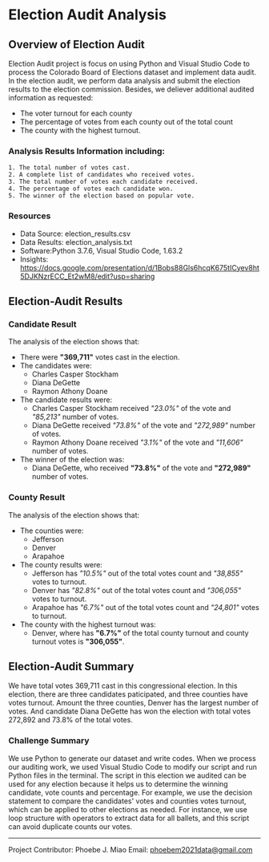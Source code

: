 # Election Audit Analysis

## Overview of Election Audit
Election Audit project is focus on using Python and Visual Studio Code to process the Colorado Board of Elections dataset and implement data audit. In the election audit, we perform data analysis and submit the election results to the election commission. Besides, we deliever additional audited information as requested: 

- The voter turnout for each county
- The percentage of votes from each county out of the total count 
- The county with the highest turnout.

### Analysis Results Information including:
```
1. The total number of votes cast.
2. A complete list of candidates who received votes.
3. The total number of votes each candidate received.
4. The percentage of votes each candidate won.
5. The winner of the election based on popular vote.
```
### Resources
- Data Source: election_results.csv
- Data Results: election_analysis.txt
- Software:Python 3.7.6, Visual Studio Code, 1.63.2
- Insights: https://docs.google.com/presentation/d/1Bobs88Gls6hcqK675tICyev8ht5DJKNzrECC_Et2wM8/edit?usp=sharing

## Election-Audit Results
### Candidate Result
The analysis of the election shows that:
- There were **"369,711"** votes cast in the election.
- The candidates were:
  - Charles Casper Stockham
  - Diana DeGette
  - Raymon Athony Doane
- The candidate results were:
   - Charles Casper Stockham received *"23.0%"* of the vote and *"85,213"* number of votes.
   - Diana DeGette received *"73.8%"* of the vote and *"272,989"* number of votes.
   - Raymon Athony Doane received *"3.1%"* of the vote and *"11,606"* number of votes.
 - The winner of the election was:
   - Diana DeGette, who received **"73.8%"** of the vote and **"272,989"** number of votes.
### County Result
The analysis of the election shows that:
- The counties were:
  - Jefferson
  - Denver
  - Arapahoe
- The county results were:
  - Jefferson has *"10.5%"* out of the total votes count and *"38,855"* votes to turnout.
  - Denver has *"82.8%"* out of the total votes count and *"306,055"* votes to turnout.
  - Arapahoe has *"6.7%"* out of the total votes count and *"24,801"* votes to turnout.
- The county with the highest turnout was:
  - Denver, where has **"6.7%"** of the total county turnout and county turnout votes is **"306,055"**.

## Election-Audit Summary
We have total votes 369,711 cast in this congressional election. In this election, there are three candidates paticipated, and three counties have votes turnout. Amount the three counties, Denver has the largest number of votes. And candidate Diana DeGette has won the election with total votes 272,892 and 73.8% of the total votes. 
### Challenge Summary
We use Python to generate our dataset and write codes. When we process our auditing work, we used Visual Studio Code to modify our script and run Python files in the terminal. The script in this election we audited can be used for any election because it helps us to determine the winning candidate, vote counts and percentage. For example, we use the decision statement to compare the candidates' votes and counties votes turnout, which can be applied to other elections as needed. For instance, we use loop structure with operators to extract data for all ballets, and this script can avoid duplicate counts our votes.  

________________________________________________________________________________________________________________________________

Project Contributor: Phoebe J. Miao
Email: phoebem2021data@gmail.com
